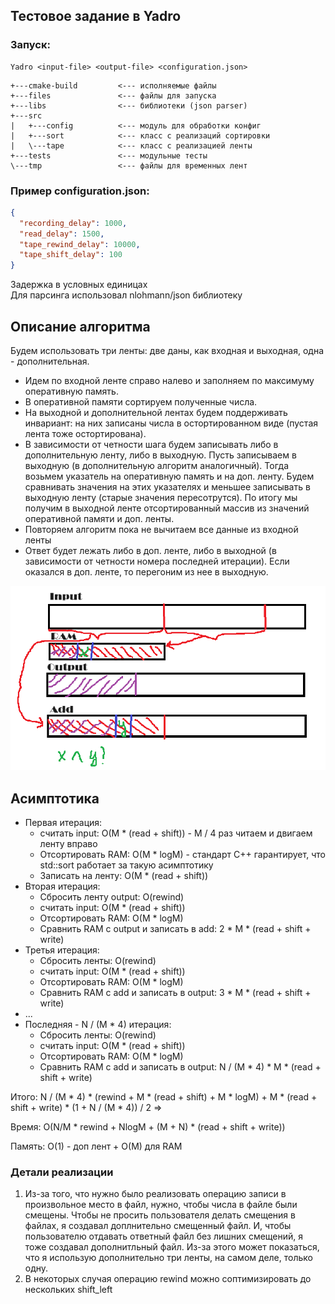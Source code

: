 ## Тестовое задание в Yadro

### Запуск:

``` 
Yadro <input-file> <output-file> <configuration.json>
```

```
+---cmake-build         <--- исполняемые файлы
+---files               <--- файлы для запуска
+---libs                <--- библиотеки (json parser)
+---src
|   +---config          <--- модуль для обработки конфиг
|   +---sort            <--- класс с реализаций сортировки
|   \---tape            <--- класс с реализацией ленты
+---tests               <--- модульные тесты
\---tmp                 <--- файлы для временных лент
```

### Пример configuration.json:

``` json
{
  "recording_delay": 1000,
  "read_delay": 1500,
  "tape_rewind_delay": 10000,
  "tape_shift_delay": 100
}
```

Задержка в условных единицах  
Для парсинга использовал nlohmann/json библиотеку

## Описание алгоритма

Будем использовать три ленты: две даны, как входная и выходная, одна - дополнительная.

- Идем по входной ленте справо налево и заполняем по максимуму оперативную память. 
- В оперативной памяти сортируем полученные числа. 
- На выходной и дополнительной лентах будем поддерживать инвариант: на них записаны числа в остортированном виде (пустая лента тоже остортирована). 
- В зависимости от четности шага будем записывать либо в дополнительную ленту, либо в выходную. Пусть записываем в выходную (в дополнительную алгоритм аналогичный). Тогда возьмем указатель на оперативную память и на доп. ленту. Будем сравнивать значения на этих указателях и меньшее записывать в выходную ленту (старые значения пересотрутся). По итогу мы получим в выходной ленте отсортированный массив из значений оперативной памяти и доп. ленты.
- Повторяем алгоритм пока не вычитаем все данные из входной ленты
- Ответ будет лежать либо в доп. ленте, либо в выходной (в зависимости от четности номера последней итерации). Если оказался в доп. ленте, то перегоним из нее в выходную.

![alt text](illustration.png)

## Асимптотика

- Первая итерация: 
  - считать input: O(M * (read + shift)) - M / 4 раз читаем и двигаем ленту вправо
  - Отсортировать RAM: O(M * logM) - стандарт C++ гарантирует, что std::sort работает за такую асимптотику
  - Записать на ленту: O(M * (read + shift))
- Вторая итерация: 
  - Сбросить ленту output: O(rewind)
  - считать input: O(M * (read + shift))
  - Отсортировать RAM: O(M * logM)
  - Сравнить RAM с output и записать в add: 2 * M * (read + shift + write)
- Третья итерация:
  - Сбросить ленты: O(rewind)
  - считать input: O(M * (read + shift))
  - Отсортировать RAM: O(M * logM)
  - Сравнить RAM с add и записать в output: 3 * M * (read + shift + write)
- ...
- Последняя - N / (M * 4) итерация:
  - Сбросить ленты: O(rewind)
  - считать input: O(M * (read + shift))
  - Отсортировать RAM: O(M * logM)
  - Сравнить RAM с add и записать в output: N / (M * 4) * M * (read + shift + write)
  
Итого: N / (M * 4) * (rewind + M * (read + shift) + M * logM) + M * (read + shift + write) * (1 + N / (M * 4)) / 2 =>

Время: O(N/M * rewind + NlogM + (M + N) * (read + shift + write))

Память: O(1) - доп лент + O(M) для RAM

### Детали реализации

1. Из-за того, что нужно было реализовать операцию записи в произвольное место в файл, нужно, чтобы числа в файле были смещены. Чтобы не просить пользователя делать смещения в файлах, я создавал доплнительно смещенный файл. И, чтобы пользователю отдавать ответный файл без лишних смещений, я тоже создавал дополнитльный файл. Из-за этого может показаться, что я использую дополнительно три ленты, на самом деле, только одну.
2. В некоторых случая операцию rewind можно соптимизировать до нескольких shift_left
